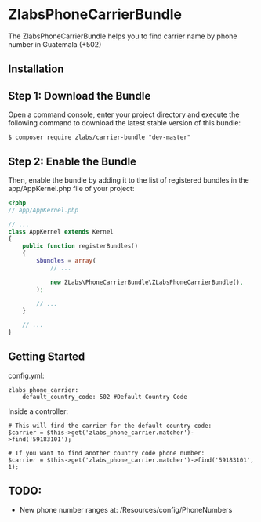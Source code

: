 ZlabsPhoneCarrierBundle
====================

The ZlabsPhoneCarrierBundle helps you to find carrier name by phone number in Guatemala (+502)

Installation
------------


Step 1: Download the Bundle
---------------------------

Open a command console, enter your project directory and execute the
following command to download the latest stable version of this bundle:

```
$ composer require zlabs/carrier-bundle "dev-master"
```

Step 2: Enable the Bundle
-------------------------

Then, enable the bundle by adding it to the list of registered bundles
in the app/AppKernel.php file of your project:

``` php
<?php
// app/AppKernel.php

// ...
class AppKernel extends Kernel
{
    public function registerBundles()
    {
        $bundles = array(
            // ...

            new ZLabs\PhoneCarrierBundle\ZLabsPhoneCarrierBundle(),
        );

        // ...
    }

    // ...
}
```

Getting Started
--------------------------
config.yml:

```
zlabs_phone_carrier:
    default_country_code: 502 #Default Country Code
```

Inside a controller:

```
# This will find the carrier for the default country code:
$carrier = $this->get('zlabs_phone_carrier.matcher')->find('59183101');

# If you want to find another country code phone number:
$carrier = $this->get('zlabs_phone_carrier.matcher')->find('59183101', 1);
```

TODO:
-----
* New phone number ranges at: /Resources/config/PhoneNumbers